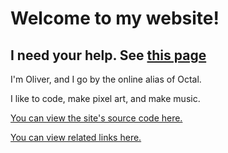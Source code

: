 # Welcome to my website!

## I need your help. See [this page](/help.html)

I'm Oliver, and I go by the online alias of Octal.

I like to code, make pixel art, and make music.

[You can view the site's source code here.](https://github.com/Oliver-makes-code/olivermakesco.de)

[You can view related links here.](/links.html)
